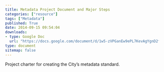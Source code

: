 ```yaml
---
title: Metadata Project Document and Major Steps
categories: ["resource"]
tags: ["Metadata"]
published: True
date: 2014-09-15 09:54:04
downloads:
- type: Google Doc
  url: "https://docs.google.com/document/d/1w5-zVPGanEw9ePL7KevAgYgnD2feaNCjpjQgqDL1fVY/edit?usp=sharing"
type: document
sitemap: false
---
```

Project charter for creating the City’s metadata standard.
